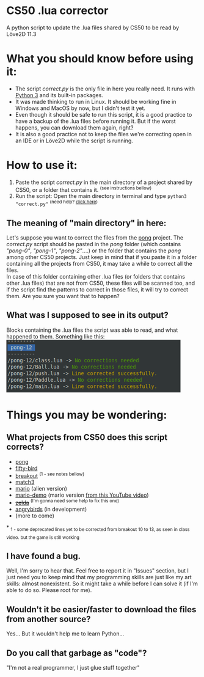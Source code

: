 # CS50 .lua corrector
A python script to update the .lua files shared by CS50 to be read by Löve2D 11.3

# What you should know before using it:
* The script *correct.py* is the only file in here you really need. It runs with [Python 3](https://www.python.org/about/gettingstarted/) and its built-in packages.
* It was made thinking to run in Linux. It should be working fine in Windows and MacOS by now, but I didn't test it yet.
* Even though it should be safe to run this script, it is a good practice to have a backup of the .lua files before running it. But if the worst happens, you can download them again, right?
* It is also a good practice not to keep the files we're correcting open in an IDE or in Löve2D while the script is running.

# How to use it:
1. Paste the script *correct.py* in the main directory of a project shared by CS50, or a folder that contains it. <sup>(see instructions bellow)</sup>
2. Run the script: Open the main directory in terminal and type `python3 "correct.py"` <sup> (need help? [click here](https://www.wikihow.com/Open-a-Python-File)) </sup>

## The meaning of "main directory" in here:
Let's suppose you want to correct the files from the [pong](https://github.com/games50/pong) project. The *correct.py* script should be pasted in the *pong* folder (which contains *"pong-0"*, *"pong-1"*, *"pong-2"*....) or the folder that contains the *pong* among other CS50 projects. Just keep in mind that if you paste it in a folder containing all the projects from CS50, it may take a while to correct all the files.  
In case of this folder containing other .lua files (or folders that contains other .lua files) that are not from CS50, these files will be scanned too, and if the script find the patterns to correct in those files, it will try to correct them. Are you sure you want that to happen?

## What was I supposed to see in its output?
Blocks containing the .lua files the script was able to read, and what happened to them. Something like this:  
![correcting the pong project](output_sample.png)

# Things you may be wondering:
## What projects from CS50 does this script corrects?
* [pong](https://github.com/games50/pong)
* [fifty-bird](https://github.com/games50/fifty-bird)
* [breakout](https://github.com/games50/breakout) <sup>(1 - see notes bellow)</sup>
* [match3](https://github.com/games50/match3)
* [mario](https://github.com/games50/mario) (alien version)
* [mario-demo](https://github.com/cs50/mario-demo) (mario version [from this YouTube video](https://www.youtube.com/watch?v=3k4CMAaNCuk))
* ~~[zelda](https://github.com/games50/zelda)~~ <sup>(I'm gonna need some help to fix this one)</sup>
* [angrybirds](https://github.com/games50/angrybirds) (in development)
* (more to come)

\* <sub>1 - some deprecated lines yet to be corrected from breakout 10 to 13, as seen in class video. but the game is still working</sub>

## I have found a bug.
Well, I'm sorry to hear that. Feel free to report it in "Issues" section, but I just need you to keep mind that my programming skills are just like my art skills: almost nonexistent. So it might take a while before I can solve it (if I'm able to do so. Please root for me).

## Wouldn't it be easier/faster to download the files from another source?
Yes... But it wouldn't help me to learn Python...

## Do you call that garbage as "code"?
"I'm not a real programmer, I just glue stuff together"
